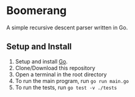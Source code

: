 # Boomerang
A simple recursive descent parser written in Go.

## Setup and Install
1. Setup and install [Go](https://go.dev/doc/install).
1. Clone/Download this repository
1. Open a terminal in the root directory
1. To run the main program, run `go run main.go`
1. To run the tests, run `go test -v ./tests`
